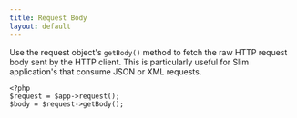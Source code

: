 ```yaml
---
title: Request Body
layout: default
---
```


Use the request object's `getBody()` method to fetch the raw HTTP request body sent by the HTTP client. This is
particularly useful for Slim application's that consume JSON or XML requests.

    <?php
    $request = $app->request();
    $body = $request->getBody();
